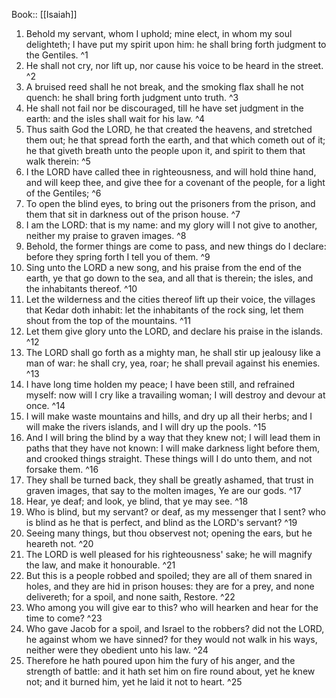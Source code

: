  Book:: [[Isaiah]]
 1. Behold my servant, whom I uphold; mine elect, in whom my soul delighteth; I have put my spirit upon him: he shall bring forth judgment to the Gentiles. ^1
 2. He shall not cry, nor lift up, nor cause his voice to be heard in the street. ^2
 3. A bruised reed shall he not break, and the smoking flax shall he not quench: he shall bring forth judgment unto truth. ^3
 4. He shall not fail nor be discouraged, till he have set judgment in the earth: and the isles shall wait for his law. ^4
 5. Thus saith God the LORD, he that created the heavens, and stretched them out; he that spread forth the earth, and that which cometh out of it; he that giveth breath unto the people upon it, and spirit to them that walk therein: ^5
 6. I the LORD have called thee in righteousness, and will hold thine hand, and will keep thee, and give thee for a covenant of the people, for a light of the Gentiles; ^6
 7. To open the blind eyes, to bring out the prisoners from the prison, and them that sit in darkness out of the prison house. ^7
 8. I am the LORD: that is my name: and my glory will I not give to another, neither my praise to graven images. ^8
 9. Behold, the former things are come to pass, and new things do I declare: before they spring forth I tell you of them. ^9
 10. Sing unto the LORD a new song, and his praise from the end of the earth, ye that go down to the sea, and all that is therein; the isles, and the inhabitants thereof. ^10
 11. Let the wilderness and the cities thereof lift up their voice, the villages that Kedar doth inhabit: let the inhabitants of the rock sing, let them shout from the top of the mountains. ^11
 12. Let them give glory unto the LORD, and declare his praise in the islands. ^12
 13. The LORD shall go forth as a mighty man, he shall stir up jealousy like a man of war: he shall cry, yea, roar; he shall prevail against his enemies. ^13
 14. I have long time holden my peace; I have been still, and refrained myself: now will I cry like a travailing woman; I will destroy and devour at once. ^14
 15. I will make waste mountains and hills, and dry up all their herbs; and I will make the rivers islands, and I will dry up the pools. ^15
 16. And I will bring the blind by a way that they knew not; I will lead them in paths that they have not known: I will make darkness light before them, and crooked things straight. These things will I do unto them, and not forsake them. ^16
 17. They shall be turned back, they shall be greatly ashamed, that trust in graven images, that say to the molten images, Ye are our gods. ^17
 18. Hear, ye deaf; and look, ye blind, that ye may see. ^18
 19. Who is blind, but my servant? or deaf, as my messenger that I sent? who is blind as he that is perfect, and blind as the LORD's servant? ^19
 20. Seeing many things, but thou observest not; opening the ears, but he heareth not. ^20
 21. The LORD is well pleased for his righteousness' sake; he will magnify the law, and make it honourable. ^21
 22. But this is a people robbed and spoiled; they are all of them snared in holes, and they are hid in prison houses: they are for a prey, and none delivereth; for a spoil, and none saith, Restore. ^22
 23. Who among you will give ear to this? who will hearken and hear for the time to come? ^23
 24. Who gave Jacob for a spoil, and Israel to the robbers? did not the LORD, he against whom we have sinned? for they would not walk in his ways, neither were they obedient unto his law. ^24
 25. Therefore he hath poured upon him the fury of his anger, and the strength of battle: and it hath set him on fire round about, yet he knew not; and it burned him, yet he laid it not to heart. ^25
